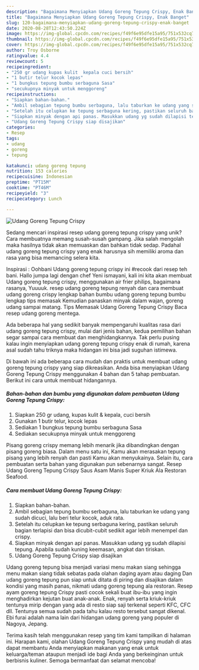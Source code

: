 ```yaml
---
description: "Bagaimana Menyiapkan Udang Goreng Tepung Crispy, Enak Banget"
title: "Bagaimana Menyiapkan Udang Goreng Tepung Crispy, Enak Banget"
slug: 120-bagaimana-menyiapkan-udang-goreng-tepung-crispy-enak-banget
date: 2020-08-28T12:43:50.224Z
image: https://img-global.cpcdn.com/recipes/f49f6e95dfe15a95/751x532cq70/udang-goreng-tepung-crispy-foto-resep-utama.jpg
thumbnail: https://img-global.cpcdn.com/recipes/f49f6e95dfe15a95/751x532cq70/udang-goreng-tepung-crispy-foto-resep-utama.jpg
cover: https://img-global.cpcdn.com/recipes/f49f6e95dfe15a95/751x532cq70/udang-goreng-tepung-crispy-foto-resep-utama.jpg
author: Troy Osborne
ratingvalue: 4.4
reviewcount: 5
recipeingredient:
- "250 gr udang kupas kulit  kepala cuci bersih"
- "1 butir telur kocok lepas"
- "1 bungkus tepung bumbu serbaguna Sasa"
- "secukupnya minyak untuk menggoreng"
recipeinstructions:
- "Siapkan bahan-bahan."
- "Ambil sebagian tepung bumbu serbaguna, lalu taburkan ke udang yang sudah dicuci, lalu beri telur kocok, aduk rata."
- "Setelah itu celupkan ke tepung serbaguna kering, pastikan seluruh bagian terlapisi dan bisa dicubit-cubit sedikit agar lebih menempel dan crispy."
- "Siapkan minyak dengan api panas. Masukkan udang yg sudah dilapisi tepung. Apabila sudah kuning keemasan, angkat dan tiriskan."
- "Udang Goreng Tepung Crispy siap disajikan"
categories:
- Resep
tags:
- udang
- goreng
- tepung

katakunci: udang goreng tepung 
nutrition: 153 calories
recipecuisine: Indonesian
preptime: "PT15M"
cooktime: "PT46M"
recipeyield: "3"
recipecategory: Lunch

---
```



![Udang Goreng Tepung Crispy](https://img-global.cpcdn.com/recipes/f49f6e95dfe15a95/751x532cq70/udang-goreng-tepung-crispy-foto-resep-utama.jpg)

Sedang mencari inspirasi resep udang goreng tepung crispy yang unik? Cara membuatnya memang susah-susah gampang. Jika salah mengolah maka hasilnya tidak akan memuaskan dan bahkan tidak sedap. Padahal udang goreng tepung crispy yang enak harusnya sih memiliki aroma dan rasa yang bisa memancing selera kita.

Inspirasi : Oohbani Udang goreng tepung crispy ini #recook dari resep teh bani. Hallo jumpa lagi dengan chef Yeni ismayani, kali ini kita akan membuat Udang goreng tepung crispy, menggunakan air frier philips, bagaimana rasanya, Yuuuuk. resep udang goreng tepung renyah dan cara membuat udang goreng crispy lengkap bahan bumbu udang goreng tepung bumbu lengkap tips memasak Kemudian panaskan minyak dalam wajan, goreng udang sampai matang. Tips Memasak Udang Goreng Tepung Crispy  Baca resep udang goreng mentega.

Ada beberapa hal yang sedikit banyak mempengaruhi kualitas rasa dari udang goreng tepung crispy, mulai dari jenis bahan, kedua pemilihan bahan segar sampai cara membuat dan menghidangkannya. Tak perlu pusing kalau ingin menyiapkan udang goreng tepung crispy enak di rumah, karena asal sudah tahu triknya maka hidangan ini bisa jadi suguhan istimewa.


Di bawah ini ada beberapa cara mudah dan praktis untuk membuat udang goreng tepung crispy yang siap dikreasikan. Anda bisa menyiapkan Udang Goreng Tepung Crispy menggunakan 4 bahan dan 5 tahap pembuatan. Berikut ini cara untuk membuat hidangannya.

<!--inarticleads1-->

##### Bahan-bahan dan bumbu yang digunakan dalam pembuatan Udang Goreng Tepung Crispy:

1. Siapkan 250 gr udang, kupas kulit &amp; kepala, cuci bersih
1. Gunakan 1 butir telur, kocok lepas
1. Sediakan 1 bungkus tepung bumbu serbaguna Sasa
1. Sediakan secukupnya minyak untuk menggoreng


Pisang goreng crispy memang lebih menarik jika dibandingkan dengan pisang goreng biasa. Dalam menu satu ini, Kamu akan merasakan tepung pisang yang lebih renyah dan pasti Kamu akan menyukainya. Selain itu, cara pembuatan serta bahan yang digunakan pun sebenarnya sangat. Resep Udang Goreng Tepung Crispy Saus Asam Manis Super Kriuk Ala Restoran Seafood. 

<!--inarticleads2-->

##### Cara membuat Udang Goreng Tepung Crispy:

1. Siapkan bahan-bahan.
1. Ambil sebagian tepung bumbu serbaguna, lalu taburkan ke udang yang sudah dicuci, lalu beri telur kocok, aduk rata.
1. Setelah itu celupkan ke tepung serbaguna kering, pastikan seluruh bagian terlapisi dan bisa dicubit-cubit sedikit agar lebih menempel dan crispy.
1. Siapkan minyak dengan api panas. Masukkan udang yg sudah dilapisi tepung. Apabila sudah kuning keemasan, angkat dan tiriskan.
1. Udang Goreng Tepung Crispy siap disajikan


Udang goreng tepung bisa menjadi variasi menu makan siang sehingga menu makan siang tidak sebatas pada olahan daging ayam atau daging Dan udang goreng tepung pun siap untuk ditata di piring dan disajikan dalam kondisi yang masih panas, nikmati udang goreng tepung ala restoran. Resep ayam goreng tepung Crispy pasti cocok sekali buat ibu-ibu yang ingin menghadirkan kejutan buat anak-anak. Enak, renyah serta kriuk-kriuk tentunya mirip dengan yang ada di resto siap saji terkenal seperti KFC, CFC dll. Tentunya semua sudah pada tahu kalau resto tersebut sangat dikenal. Ebi furai adalah nama lain dari hidangan udang goreng yang populer di Nagoya, Jepang. 

Terima kasih telah menggunakan resep yang tim kami tampilkan di halaman ini. Harapan kami, olahan Udang Goreng Tepung Crispy yang mudah di atas dapat membantu Anda menyiapkan makanan yang enak untuk keluarga/teman ataupun menjadi ide bagi Anda yang berkeinginan untuk berbisnis kuliner. Semoga bermanfaat dan selamat mencoba!
